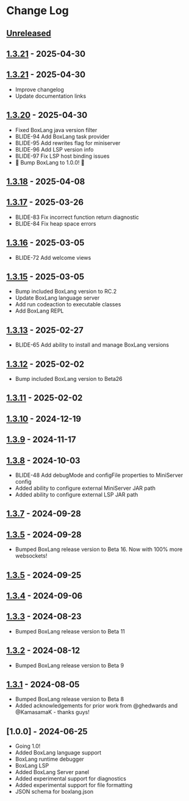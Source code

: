 # Change Log

## [Unreleased]

## [1.3.21] - 2025-04-30

## [1.3.21] - 2025-04-30

-   Improve changelog
-   Update documentation links

## [1.3.20] - 2025-04-30

-   Fixed BoxLang java version filter
-   BLIDE-94 Add BoxLang task provider
-   BLIDE-95 Add rewrites flag for miniserver
-   BLIDE-96 Add LSP version info
-   BLIDE-97 Fix LSP host binding issues
-   🎉 Bump BoxLang to 1.0.0! 🎉

## [1.3.18] - 2025-04-08

## [1.3.17] - 2025-03-26

-   BLIDE-83 Fix incorrect function return diagnostic
-   BLIDE-84 Fix heap space errors

## [1.3.16] - 2025-03-05

-   BLIDE-72 Add welcome views

## [1.3.15] - 2025-03-05

-   Bump included BoxLang version to RC.2
-   Update BoxLang language server
-   Add run codeaction to executable classes
-   Add BoxLang REPL

## [1.3.13] - 2025-02-27

-   BLIDE-65 Add ability to install and manage BoxLang versions

## [1.3.12] - 2025-02-02

-   Bump included BoxLang version to Beta26

## [1.3.11] - 2025-02-02

## [1.3.10] - 2024-12-19

## [1.3.9] - 2024-11-17

## [1.3.8] - 2024-10-03

-   BLIDE-48 Add debugMode and configFile properties to MiniServer config
-   Added ability to configure external MiniServer JAR path
-   Added ability to configure external LSP JAR path

## [1.3.7] - 2024-09-28

## [1.3.5] - 2024-09-28

-   Bumped BoxLang release version to Beta 16. Now with 100% more websockets!

## [1.3.5] - 2024-09-25

## [1.3.4] - 2024-09-06

## [1.3.3] - 2024-08-23

-   Bumped BoxLang release version to Beta 11

## [1.3.2] - 2024-08-12

-   Bumped BoxLang release version to Beta 9

## [1.3.1] - 2024-08-05

-   Bumped BoxLang release version to Beta 8
-   Added acknowledgements for prior work from @ghedwards and @KamasamaK - thanks guys!

## [1.0.0] - 2024-06-25

-   Going 1.0!
-   Added BoxLang language support
-   BoxLang runtime debugger
-   BoxLang LSP
-   Added BoxLang Server panel
-   Added experimental support for diagnostics
-   Added experimental support for file formatting
-   JSON schema for boxlang.json

[Unreleased]: https://github.com/ortus-boxlang/vscode-boxlang/compare/v1.3.21...HEAD

[1.3.21]: https://github.com/ortus-boxlang/vscode-boxlang/compare/v1.3.21...v1.3.21

[1.3.21]: https://github.com/ortus-boxlang/vscode-boxlang/compare/v1.3.20...v1.3.21

[1.3.20]: https://github.com/ortus-boxlang/vscode-boxlang/compare/v1.3.18...v1.3.20

[1.3.18]: https://github.com/ortus-boxlang/vscode-boxlang/compare/v1.3.17...v1.3.18

[1.3.17]: https://github.com/ortus-boxlang/vscode-boxlang/compare/v1.3.16...v1.3.17

[1.3.16]: https://github.com/ortus-boxlang/vscode-boxlang/compare/v1.3.15...v1.3.16

[1.3.15]: https://github.com/ortus-boxlang/vscode-boxlang/compare/v1.3.13...v1.3.15

[1.3.13]: https://github.com/ortus-boxlang/vscode-boxlang/compare/v1.3.12...v1.3.13

[1.3.12]: https://github.com/ortus-boxlang/vscode-boxlang/compare/v1.3.11...v1.3.12

[1.3.11]: https://github.com/ortus-boxlang/vscode-boxlang/compare/v1.3.10...v1.3.11

[1.3.10]: https://github.com/ortus-boxlang/vscode-boxlang/compare/v1.3.9...v1.3.10

[1.3.9]: https://github.com/ortus-boxlang/vscode-boxlang/compare/v1.3.8...v1.3.9

[1.3.8]: https://github.com/ortus-boxlang/vscode-boxlang/compare/v1.3.7...v1.3.8

[1.3.7]: https://github.com/ortus-boxlang/vscode-boxlang/compare/v1.3.5...v1.3.7

[1.3.5]: https://github.com/ortus-boxlang/vscode-boxlang/compare/v1.3.5...v1.3.5

[1.3.5]: https://github.com/ortus-boxlang/vscode-boxlang/compare/v1.3.4...v1.3.5

[1.3.4]: https://github.com/ortus-boxlang/vscode-boxlang/compare/v1.3.3...v1.3.4

[1.3.3]: https://github.com/ortus-boxlang/vscode-boxlang/compare/v1.3.2...v1.3.3

[1.3.2]: https://github.com/ortus-boxlang/vscode-boxlang/compare/v1.3.1...v1.3.2

[1.3.1]: https://github.com/ortus-boxlang/vscode-boxlang/compare/df91d9ff46061157e7b5fd1a55a6af9db645c681...v1.3.1
